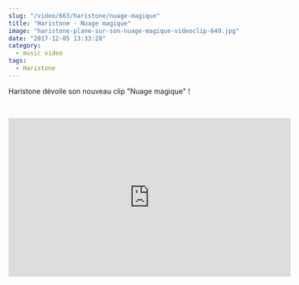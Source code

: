 ```yaml
--- 
slug: "/video/663/haristone/nuage-magique"
title: "Haristone - Nuage magique"
image: "haristone-plane-sur-son-nuage-magique-videoclip-649.jpg"
date: "2017-12-05 13:33:28"
category:
  - music video
tags:
  - Haristone
---
```

<p>Haristone dévoile son nouveau clip "Nuage magique" !</p><br/><p><iframe width="560" height="315" src="https://www.youtube.com/embed/8MBzlOwi3JE" frameborder="0" gesture="media" allow="encrypted-media" allowfullscreen></iframe></p>